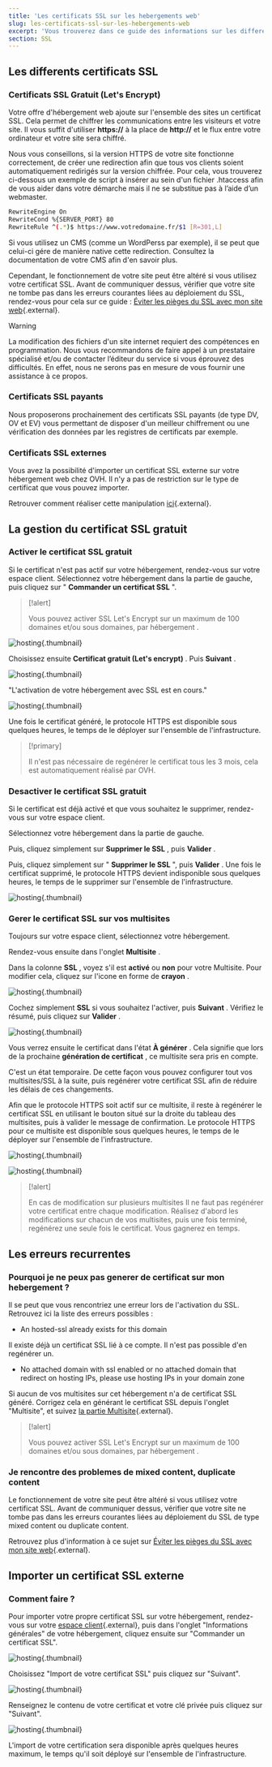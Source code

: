 ```yaml
---
title: 'Les certificats SSL sur les hebergements web'
slug: les-certificats-ssl-sur-les-hebergements-web
excerpt: 'Vous trouverez dans ce guide des informations sur les differents certificats SSL sur nos hebergements Web.'
section: SSL
---
```


## Les differents certificats SSL

### Certificats SSL Gratuit (Let's Encrypt)
Votre offre d'hébergement web ajoute sur l'ensemble des sites un certificat SSL. Cela permet de chiffrer les communications entre les visiteurs et votre site. Il vous suffit d'utiliser **https://** à la place de **http://** et le flux entre votre ordinateur et votre site sera chiffré.

Nous vous conseillons, si la version HTTPS de votre site fonctionne correctement, de créer une redirection afin que tous vos clients soient automatiquement redirigés sur la version chiffrée. Pour cela, vous trouverez ci-dessous un exemple de script à insérer au sein d'un fichier .htaccess afin de vous aider dans votre démarche mais il ne se substitue pas à l’aide d’un webmaster.

```bash
RewriteEngine On
RewriteCond %{SERVER_PORT} 80
RewriteRule ^(.*)$ https://www.votredomaine.fr/$1 [R=301,L]
```

Si vous utilisez un CMS (comme un WordPerss par exemple), il se peut que celui-ci gére de manière native cette redirection. Consultez la documentation de votre CMS afin d'en savoir plus.

Cependant, le fonctionnement de votre site peut être altéré si vous utilisez votre certificat SSL. Avant de communiquer dessus, vérifier que votre site ne tombe pas dans les erreurs courantes liées au déploiement du SSL, rendez-vous pour cela sur ce guide : [Éviter les pièges du SSL avec mon site web](https://docs.ovh.com/fr/hosting/eviter-les-pieges-du-ssl-avec-mon-site-web/){.external}.

> [!warning]
>
> La modification des fichiers d'un site internet requiert des compétences en programmation. Nous vous recommandons de faire appel à un prestataire spécialisé et/ou de contacter l’éditeur du service si vous éprouvez des difficultés. En effet, nous ne serons pas en mesure de vous fournir une assistance à ce propos.
>

### Certificats SSL payants
Nous proposerons prochainement des certificats SSL payants (de type DV, OV et EV) vous permettant de disposer d'un meilleur chiffrement ou une vérification des données par les registres de certificats par exemple.

### Certificats SSL externes
Vous avez la possibilité d'importer un certificat SSL externe sur votre hébergement web chez OVH. Il n'y a pas de restriction sur le type de certificat que vous pouvez importer.

Retrouver comment réaliser cette manipulation [ici](#IMPORT_SSL){.external}.

## La gestion du certificat SSL gratuit

### Activer le certificat SSL gratuit
Si le certificat n'est pas actif sur votre hébergement, rendez-vous sur votre espace client. Sélectionnez votre hébergement dans la partie de gauche, puis cliquez sur " **Commander un certificat SSL** ".

> [!alert]
>
> Vous pouvez activer SSL Let's Encrypt sur un maximum de 100 domaines et/ou sous
> domaines,  par hébergement .
> 

![hosting](images/4584.png){.thumbnail}

Choisissez ensuite  **Certificat gratuit (Let's encrypt)** . Puis  **Suivant** .

![hosting](images/4607.png){.thumbnail}

"L'activation de votre hébergement avec SSL est en cours."

![hosting](images/4587.png){.thumbnail}

Une fois le certificat généré, le protocole HTTPS est disponible sous quelques heures, le temps de le déployer sur l'ensemble de l'infrastructure.

> [!primary]
>
> Il n'est pas nécessaire de regénérer le certificat tous les 3 mois, cela est automatiquement réalisé par OVH.
> 

### Desactiver le certificat SSL gratuit
Si le certificat est déjà activé et que vous souhaitez le supprimer, rendez- vous sur votre espace client.

Sélectionnez votre hébergement dans la partie de gauche.

Puis, cliquez simplement sur  **Supprimer le SSL** , puis  **Valider** .

Puis, cliquez simplement sur " **Supprimer le SSL** ", puis  **Valider** . Une fois le certificat supprimé, le protocole HTTPS devient indisponible sous quelques heures, le temps de le supprimer sur l'ensemble de l'infrastructure.

![hosting](images/4593.png){.thumbnail}

<a name="MULTI_SITE"></a>

### Gerer le certificat SSL sur vos multisites
Toujours sur votre espace client, sélectionnez votre hébergement.

Rendez-vous ensuite dans l'onglet  **Multisite** .

Dans la colonne  **SSL** , voyez s'il est  **activé**  ou  **non**  pour votre Multisite. Pour modifier cela, cliquez sur l'icone en forme de  **crayon** .

![hosting](images/4595.png){.thumbnail}

Cochez simplement  **SSL**  si vous souhaitez l'activer, puis  **Suivant** . Vérifiez le résumé, puis cliquez sur  **Valider** .

![hosting](images/4599.png){.thumbnail}

Vous verrez ensuite le certificat dans l'état  **À générer** . Cela signifie que lors de la prochaine  **génération de certificat** , ce multisite sera pris en compte.

C'est un état temporaire. De cette façon vous pouvez configurer tout vos multisites/SSL à la suite, puis regénérer votre certificat SSL afin de réduire les délais de ces changements.

Afin que le protocole HTTPS soit actif sur ce multisite, il reste à regénérer le certificat SSL en utilisant le bouton situé sur la droite du tableau des multisites, puis à valider le message de confirmation. Le protocole HTTPS pour ce multisite est disponible sous quelques heures, le temps de le déployer sur l'ensemble de l'infrastructure.

![hosting](images/4604.png){.thumbnail}

![hosting](images/4606.png){.thumbnail}

> [!alert]
>
> En cas de modification sur plusieurs multisites
> Il ne faut pas regénérer votre certificat entre chaque modification. Réalisez d'abord les modifications sur chacun de vos multisites, puis une fois terminé, regénérez une seule fois le certificat. Vous gagnerez en temps.
> 

## Les erreurs recurrentes

### Pourquoi je ne peux pas generer de certificat sur mon hebergement ?
Il se peut que vous rencontriez une erreur lors de l'activation du SSL. Retrouvez ici la liste des erreurs possibles :

- An hosted-ssl already exists for this domain

Il existe déjà un certificat SSL lié à ce compte. Il n'est pas possible d'en regénérer un.

- No attached domain with ssl enabled or no attached domain that redirect on hosting IPs, please use hosting IPs in your domain zone

Si aucun de vos multisites sur cet hébergement n'a de certificat SSL généré. Corrigez cela en générant le certificat SSL depuis l'onglet "Multisite", et suivez [la partie Multisite](#MULTI_SITE){.external}.

> [!alert]
>
> Vous pouvez activer SSL Let's Encrypt sur un maximum de 100 domaines et/ou sous domaines,  par hébergement .
> 

### Je rencontre des problemes de mixed content, duplicate content
Le fonctionnement de votre site peut être altéré si vous utilisez votre certificat SSL. Avant de communiquer dessus, vérifier que votre site ne tombe pas dans les erreurs courantes liées au déploiement du SSL de type mixed content ou duplicate content.

Retrouvez plus d'information à ce sujet sur [Éviter les pièges du SSL avec mon site web](https://docs.ovh.com/fr/hosting/eviter-les-pieges-du-ssl-avec-mon-site-web/){.external}.

<a name="IMPORT_SSL"></a>

## Importer un certificat SSL externe

### Comment faire ?
Pour importer votre propre certificat SSL sur votre hébergement, rendez-vous sur votre [espace client](https://www.ovh.com/auth/?action=gotomanager){.external}, puis dans l'onglet "Informations générales" de votre hébergement, cliquez ensuite sur "Commander un certificat SSL".

![hosting](images/4572.png){.thumbnail}

Choisissez "Import de votre certificat SSL" puis cliquez sur "Suivant".

![hosting](images/4573.png){.thumbnail}

Renseignez le contenu de votre certificat et votre clé privée puis cliquez sur "Suivant".

![hosting](images/sslexterne.png){.thumbnail}

L'import de votre certification sera disponible après quelques heures maximum, le temps qu'il soit déployé sur l'ensemble de l'infrastructure.